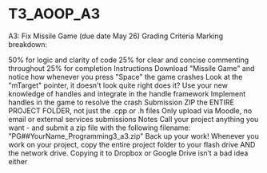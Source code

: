 # T3_AOOP_A3

A3: Fix Missile Game (due date May 26)
Grading Criteria
Marking breakdown:

50% for logic and clarity of code
25% for clear and concise commenting throughout
25% for completion
Instructions
Download "Missile Game" and notice how whenever you press "Space" the game crashes
Look at the "mTarget" pointer, it doesn't look quite right does it?
Use your new knowledge of handles and integrate in the handle framework
Implement handles in the game to resolve the crash
Submission
ZIP the ENTIRE PROJECT FOLDER, not just the .cpp or .h files
Only upload via Moodle, no email or external services submissions
Notes
Call your project anything you want - and submit a zip file with the following filename: "PG##YourName_Programming3_a3.zip"
Back up your work! Whenever you work on your project, copy the entire project folder to your flash drive AND the network drive. Copying it to Dropbox or Google Drive isn’t a bad idea either

